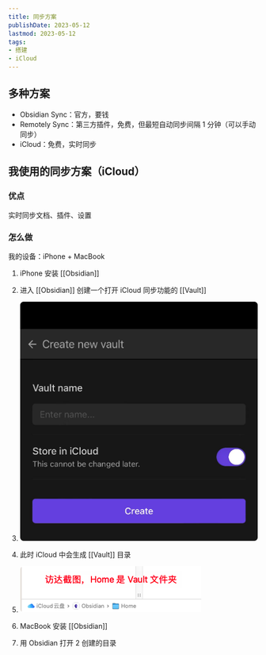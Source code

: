 ```yaml
---
title: 同步方案
publishDate: 2023-05-12
lastmod: 2023-05-12
tags:
- 搭建
- iCloud
---
```


## 多种方案

- Obsidian Sync：官方，要钱
- Remotely Sync：第三方插件，免费，但最短自动同步间隔 1 分钟（可以手动同步）
- iCloud：免费，实时同步

## 我使用的同步方案（iCloud）

### 优点

实时同步文档、插件、设置

### 怎么做

我的设备：iPhone + MacBook

1. iPhone 安装 [[Obsidian]]
2. 进入 [[Obsidian]] 创建一个打开 iCloud 同步功能的 [[Vault]]
  2. ![sync-create-new-vault](https://raw.githubusercontent.com/11ze/static/main/images/sync-create-new-vault.png)
3. 此时 iCloud 中会生成 [[Vault]] 目录
  1. ![sync-created-vault](https://raw.githubusercontent.com/11ze/static/main/images/sync-created-vault.png)

5. MacBook 安装 [[Obsidian]]
6. 用 Obsidian 打开 2 创建的目录
